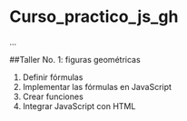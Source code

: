 # Curso_practico_js_gh

...

##Taller No. 1: figuras geométricas

1. Definir fórmulas
2. Implementar las fórmulas en JavaScript
3. Crear funciones
4. Integrar JavaScript con HTML